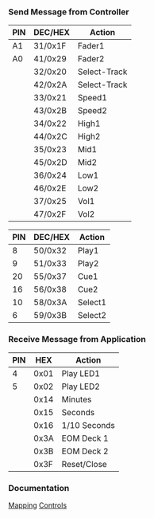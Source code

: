 ### Send Message from Controller

| PIN | DEC/HEX | Action |
| --- | --------|------- |
| A1  | 31/0x1F | Fader1 |
| A0  | 41/0x29 | Fader2 |
|     | 32/0x20 | Select-Track |
|     | 42/0x2A | Select-Track |
|     | 33/0x21 | Speed1 |
|     | 43/0x2B | Speed2 |
|     | 34/0x22 | High1  |
|     | 44/0x2C | High2  |
|     | 35/0x23 | Mid1   |
|     | 45/0x2D | Mid2   |
|     | 36/0x24 | Low1   |
|     | 46/0x2E | Low2   |
|     | 37/0x25 | Vol1   |
|     | 47/0x2F | Vol2   |

| PIN | DEC/HEX  | Action |
| --- | ---------|------- |
| 8   | 50/0x32  | Play1 |
| 9   | 51/0x33  | Play2 |
| 20  | 55/0x37  | Cue1 |
| 16  | 56/0x38  | Cue2 |
| 10  | 58/0x3A  | Select1 |
| 6   | 59/0x3B  | Select2 |

### Receive Message from Application

| PIN | HEX   | Action    |
| --- | ------|---------- |
| 4   | 0x01  | Play LED1 |
| 5   | 0x02  | Play LED2 |
|     | 0x14  | Minutes   |
|     | 0x15  | Seconds   |
|     | 0x16  | 1/10 Seconds |
|     | 0x3A  | EOM Deck 1   |
|     | 0x3B  | EOM Deck 2   |
|     | 0x3F  | Reset/Close  |

### Documentation ###

[Mapping](https://github.com/mixxxdj/mixxx/wiki/Midi-Controller-Mapping-File-Format)
[Controls](https://manual.mixxx.org/2.3/en/chapters/appendix/mixxx_controls.html)